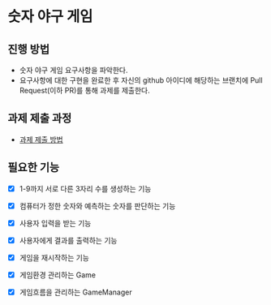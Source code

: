 # 숫자 야구 게임
## 진행 방법
* 숫자 야구 게임 요구사항을 파악한다.
* 요구사항에 대한 구현을 완료한 후 자신의 github 아이디에 해당하는 브랜치에 Pull Request(이하 PR)를 통해 과제를 제출한다.

## 과제 제출 과정
* [과제 제출 방법](https://github.com/next-step/nextstep-docs/tree/master/precourse)

## 필요한 기능
- [x] 1-9까지 서로 다른 3자리 수를 생성하는 기능
- [x] 컴퓨터가 정한 숫자와 예측하는 숫자를 판단하는 기능
- [x] 사용자 입력을 받는 기능
- [x] 사용자에게 결과를 출력하는 기능
- [x] 게임을 재시작하는 기능
- [x] 게임환경 관리하는 Game
- [x] 게임흐름을 관리하는 GameManager



